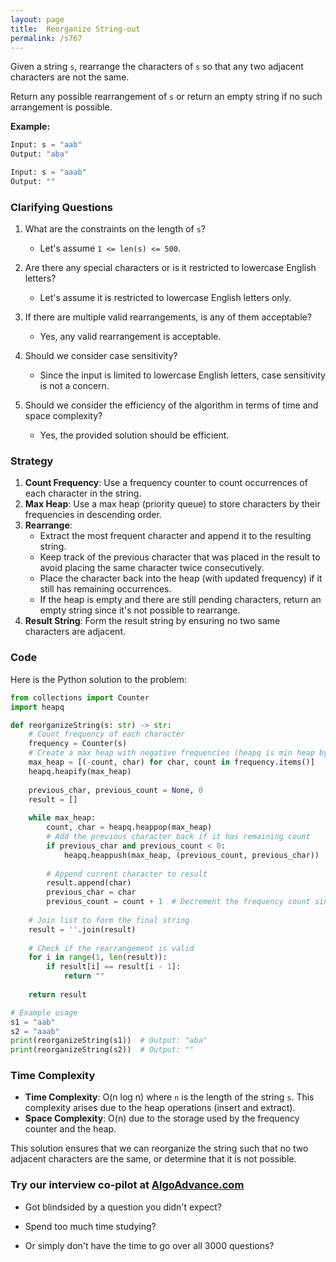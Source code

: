 ```yaml
---
layout: page
title:  Reorganize String-out
permalink: /s767
---
```

Given a string `s`, rearrange the characters of `s` so that any two adjacent characters are not the same.

Return any possible rearrangement of `s` or return an empty string if no such arrangement is possible.

**Example:**
```python
Input: s = "aab"
Output: "aba"

Input: s = "aaab"
Output: ""
```

### Clarifying Questions
1. What are the constraints on the length of `s`? 
   - Let's assume `1 <= len(s) <= 500`.

2. Are there any special characters or is it restricted to lowercase English letters?
   - Let's assume it is restricted to lowercase English letters only.

3. If there are multiple valid rearrangements, is any of them acceptable?
   - Yes, any valid rearrangement is acceptable.

4. Should we consider case sensitivity?
   - Since the input is limited to lowercase English letters, case sensitivity is not a concern.

5. Should we consider the efficiency of the algorithm in terms of time and space complexity?
   - Yes, the provided solution should be efficient.

### Strategy
1. **Count Frequency**: Use a frequency counter to count occurrences of each character in the string.
2. **Max Heap**: Use a max heap (priority queue) to store characters by their frequencies in descending order.
3. **Rearrange**:
   - Extract the most frequent character and append it to the resulting string.
   - Keep track of the previous character that was placed in the result to avoid placing the same character twice consecutively.
   - Place the character back into the heap (with updated frequency) if it still has remaining occurrences.
   - If the heap is empty and there are still pending characters, return an empty string since it's not possible to rearrange.
4. **Result String**: Form the result string by ensuring no two same characters are adjacent.

### Code
Here is the Python solution to the problem:

```python
from collections import Counter
import heapq

def reorganizeString(s: str) -> str:
    # Count frequency of each character
    frequency = Counter(s)
    # Create a max heap with negative frequencies (heapq is min heap by default in Python)
    max_heap = [(-count, char) for char, count in frequency.items()]
    heapq.heapify(max_heap)
    
    previous_char, previous_count = None, 0
    result = []
    
    while max_heap:
        count, char = heapq.heappop(max_heap)
        # Add the previous character back if it has remaining count
        if previous_char and previous_count < 0:
            heapq.heappush(max_heap, (previous_count, previous_char))
        
        # Append current character to result
        result.append(char)
        previous_char = char
        previous_count = count + 1  # Decrement the frequency count since it's negative
    
    # Join list to form the final string
    result = ''.join(result)
    
    # Check if the rearrangement is valid
    for i in range(1, len(result)):
        if result[i] == result[i - 1]:
            return ""
    
    return result

# Example usage
s1 = "aab"
s2 = "aaab"
print(reorganizeString(s1))  # Output: "aba"
print(reorganizeString(s2))  # Output: ""
```

### Time Complexity
- **Time Complexity**: O(n log n) where `n` is the length of the string `s`. This complexity arises due to the heap operations (insert and extract).
- **Space Complexity**: O(n) due to the storage used by the frequency counter and the heap.

This solution ensures that we can reorganize the string such that no two adjacent characters are the same, or determine that it is not possible.


### Try our interview co-pilot at [AlgoAdvance.com](https://algoAdvance.com)

- Got blindsided by a question you didn't expect?

- Spend too much time studying?

- Or simply don't have the time to go over all 3000 questions?

